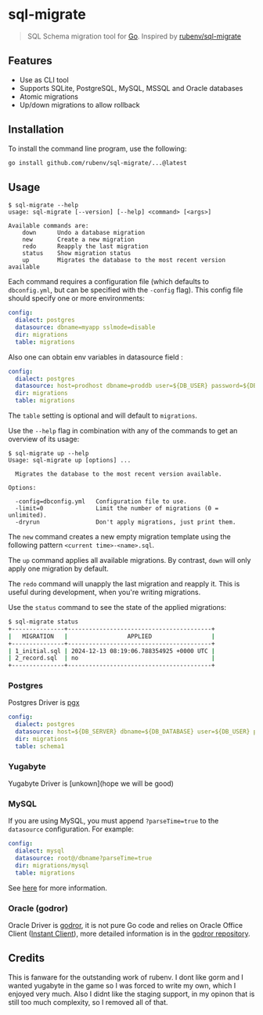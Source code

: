 # sql-migrate

> SQL Schema migration tool for [Go](https://golang.org/). Inspired by [rubenv/sql-migrate](https://github.com/rubenv/sql-migrate) 

## Features

- Use as CLI tool 
- Supports SQLite, PostgreSQL, MySQL, MSSQL and Oracle databases 
- Atomic migrations
- Up/down migrations to allow rollback

## Installation

To install the command line program, use the following:

```bash
go install github.com/rubenv/sql-migrate/...@latest
```

## Usage

```
$ sql-migrate --help
usage: sql-migrate [--version] [--help] <command> [<args>]

Available commands are:
    down      Undo a database migration
    new       Create a new migration
    redo      Reapply the last migration
    status    Show migration status
    up        Migrates the database to the most recent version available
```

Each command requires a configuration file (which defaults to `dbconfig.yml`, but can be specified with the `-config` flag). This config file should specify one or more environments:

```yml
config:
  dialect: postgres
  datasource: dbname=myapp sslmode=disable
  dir: migrations
  table: migrations
```

Also one can obtain env variables in datasource field :

```yml
config:
  dialect: postgres
  datasource: host=prodhost dbname=proddb user=${DB_USER} password=${DB_PASSWORD} sslmode=require
  dir: migrations
  table: migrations
```

The `table` setting is optional and will default to `migrations`.

Use the `--help` flag in combination with any of the commands to get an overview of its usage:

```
$ sql-migrate up --help
Usage: sql-migrate up [options] ...

  Migrates the database to the most recent version available.

Options:

  -config=dbconfig.yml   Configuration file to use.
  -limit=0               Limit the number of migrations (0 = unlimited).
  -dryrun                Don't apply migrations, just print them.
```

The `new` command creates a new empty migration template using the following pattern `<current time>-<name>.sql`.

The `up` command applies all available migrations. By contrast, `down` will only apply one migration by default. 

The `redo` command will unapply the last migration and reapply it. This is useful during development, when you're writing migrations.

Use the `status` command to see the state of the applied migrations:

```bash
$ sql-migrate status
+---------------+-----------------------------------------+
|   MIGRATION   |                 APPLIED                 |
+---------------+-----------------------------------------+
| 1_initial.sql | 2024-12-13 08:19:06.788354925 +0000 UTC |
| 2_record.sql  | no                                      |
+---------------+-----------------------------------------+
```

### Postgres
Postgres Driver is [pgx](github.com/jackc/pgx/v4)
```yml
config:
  dialect: postgres
  datasource: host=${DB_SERVER} dbname=${DB_DATABASE} user=${DB_USER} password=${DB_PASS} port=${DB_PORT} sslmode=${DB_SSL_MODE}
  dir: migrations
  table: schema1
```

### Yugabyte
Yugabyte Driver is [unkown](hope we will be good)

### MySQL 
If you are using MySQL, you must append `?parseTime=true` to the `datasource` configuration. For example:

```yml
config:
  dialect: mysql
  datasource: root@/dbname?parseTime=true
  dir: migrations/mysql
  table: migrations
```

See [here](https://github.com/go-sql-driver/mysql#parsetime) for more information.

### Oracle (godror)

Oracle Driver is [godror](https://github.com/godror/godror), it is not pure Go code and relies on Oracle Office Client ([Instant Client](https://www.oracle.com/database/technologies/instant-client/downloads.html)), more detailed information is in the [godror repository](https://github.com/godror/godror).

## Credits
This is fanware for the outstanding work of rubenv. I dont like gorm and I wanted yugabyte in the game so I was forced
to write my own, which I enjoyed very much. 
Also I didnt like the staging support, in my opinon that is still too much complexity, so I removed all of that.